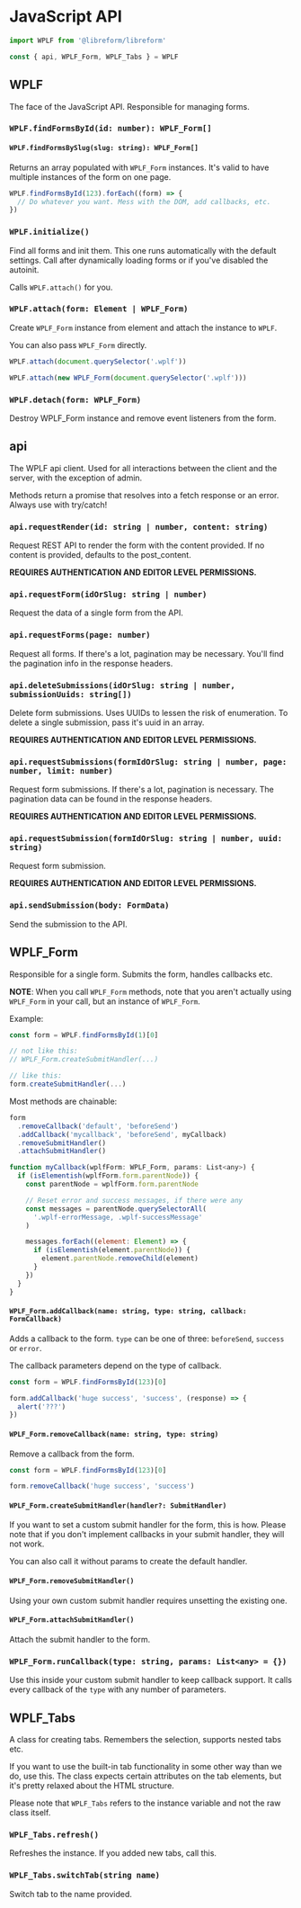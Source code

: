 # JavaScript API

```javascript
import WPLF from '@libreform/libreform'

const { api, WPLF_Form, WPLF_Tabs } = WPLF
```

## WPLF

The face of the JavaScript API. Responsible for managing forms.

### `WPLF.findFormsById(id: number): WPLF_Form[]`

#### `WPLF.findFormsBySlug(slug: string): WPLF_Form[]`

Returns an array populated with `WPLF_Form` instances. It's valid to have multiple instances of the form on one page.

```javascript
WPLF.findFormsById(123).forEach((form) => {
  // Do whatever you want. Mess with the DOM, add callbacks, etc.
})
```

### `WPLF.initialize()`

Find all forms and init them. This one runs automatically with the default settings. Call after dynamically loading forms or if you've disabled the autoinit.

Calls `WPLF.attach()` for you.

### `WPLF.attach(form: Element | WPLF_Form)`

Create `WPLF_Form` instance from element and attach the instance to `WPLF`.

You can also pass `WPLF_Form` directly.

```javascript
WPLF.attach(document.querySelector('.wplf'))

WPLF.attach(new WPLF_Form(document.querySelector('.wplf')))
```

### `WPLF.detach(form: WPLF_Form)`

Destroy WPLF_Form instance and remove event listeners from the form.

## api

The WPLF api client. Used for all interactions between the client and the server, with the exception of admin.

Methods return a promise that resolves into a fetch response or an error. Always use with try/catch!

### `api.requestRender(id: string | number, content: string)`

Request REST API to render the form with the content provided. If no content is provided, defaults to the post_content.

**REQUIRES AUTHENTICATION AND EDITOR LEVEL PERMISSIONS.**

### `api.requestForm(idOrSlug: string | number)`

Request the data of a single form from the API.

### `api.requestForms(page: number)`

Request all forms. If there's a lot, pagination may be necessary. You'll find the pagination info in the response headers.

### `api.deleteSubmissions(idOrSlug: string | number, submissionUuids: string[])`

Delete form submissions. Uses UUIDs to lessen the risk of enumeration. To delete a single submission, pass it's uuid in an array.

**REQUIRES AUTHENTICATION AND EDITOR LEVEL PERMISSIONS.**

### `api.requestSubmissions(formIdOrSlug: string | number, page: number, limit: number)`

Request form submissions. If there's a lot, pagination is necessary. The pagination data can be found in the response headers.

**REQUIRES AUTHENTICATION AND EDITOR LEVEL PERMISSIONS.**

### `api.requestSubmission(formIdOrSlug: string | number, uuid: string)`

Request form submission.

**REQUIRES AUTHENTICATION AND EDITOR LEVEL PERMISSIONS.**

### `api.sendSubmission(body: FormData)`

Send the submission to the API.

## WPLF_Form

Responsible for a single form. Submits the form, handles callbacks etc.

**NOTE**: When you call `WPLF_Form` methods, note that you aren't actually using `WPLF_Form` in your call, but an instance of `WPLF_Form`.

Example:

```javascript
const form = WPLF.findFormsById(1)[0]

// not like this:
// WPLF_Form.createSubmitHandler(...)

// like this:
form.createSubmitHandler(...)
```

Most methods are chainable:

```javascript
form
  .removeCallback('default', 'beforeSend')
  .addCallback('mycallback', 'beforeSend', myCallback)
  .removeSubmitHandler()
  .attachSubmitHandler()

function myCallback(wplfForm: WPLF_Form, params: List<any>) {
  if (isElementish(wplfForm.form.parentNode)) {
    const parentNode = wplfForm.form.parentNode

    // Reset error and success messages, if there were any
    const messages = parentNode.querySelectorAll(
      '.wplf-errorMessage, .wplf-successMessage'
    )

    messages.forEach((element: Element) => {
      if (isElementish(element.parentNode)) {
        element.parentNode.removeChild(element)
      }
    })
  }
}
```

#### `WPLF_Form.addCallback(name: string, type: string, callback: FormCallback)`

Adds a callback to the form. `type` can be one of three: `beforeSend`, `success` or `error`.

The callback parameters depend on the type of callback.

```javascript
const form = WPLF.findFormsById(123)[0]

form.addCallback('huge success', 'success', (response) => {
  alert('???')
})
```

#### `WPLF_Form.removeCallback(name: string, type: string)`

Remove a callback from the form.

```javascript
const form = WPLF.findFormsById(123)[0]

form.removeCallback('huge success', 'success')
```

#### `WPLF_Form.createSubmitHandler(handler?: SubmitHandler)`

If you want to set a custom submit handler for the form, this is how. Please note that if you don't implement callbacks in your submit handler, they will not work.

You can also call it without params to create the default handler.

#### `WPLF_Form.removeSubmitHandler()`

Using your own custom submit handler requires unsetting the existing one.

#### `WPLF_Form.attachSubmitHandler()`

Attach the submit handler to the form.

### `WPLF_Form.runCallback(type: string, params: List<any> = {})`

Use this inside your custom submit handler to keep callback support. It calls every callback of the `type` with any number of parameters.

## WPLF_Tabs

A class for creating tabs. Remembers the selection, supports nested tabs etc.

If you want to use the built-in tab functionality in some other way than we do, use this. The class expects certain attributes on the tab elements, but it's pretty relaxed about the HTML structure.

Please note that `WPLF_Tabs` refers to the instance variable and not the raw class itself.

### `WPLF_Tabs.refresh()`

Refreshes the instance. If you added new tabs, call this.

### `WPLF_Tabs.switchTab(string name)`

Switch tab to the name provided.
